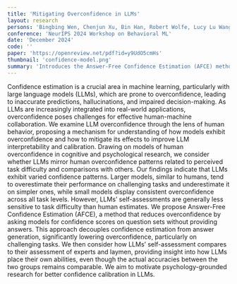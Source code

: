 ```yaml
---
title: 'Mitigating Overconfidence in LLMs'
layout: research
persons: 'Bingbing Wen, Chenjun Xu, Bin Han, Robert Wolfe, Lucy Lu Wang, and Bill Howe'
conference: 'NeurIPS 2024 Workshop on Behavioral ML'
date: 'December 2024'
code: ''
paper: 'https://openreview.net/pdf?id=y9UdO5cmHs'
thumbnail: 'confidence-model.png'
summary: 'Introduces the Answer-Free Confidence Estimation (AFCE) method for calibrating LLM verbalized confidence assessments.'
---
```


Confidence estimation is a crucial area in machine learning, particularly with large language models (LLMs), which are prone to overconfidence, leading to inaccurate predictions, hallucinations, and impaired decision-making. As LLMs are increasingly integrated into real-world applications, overconfidence poses challenges for effective human-machine collaboration. We examine LLM overconfidence through the lens of human behavior, proposing a mechanism for understanding of how models exhibit overconfidence and how to mitigate its effects to improve LLM interpretability and calibration. Drawing on models of human overconfidence in cognitive and psychological research, we consider whether LLMs mirror human overconfidence patterns related to perceived task difficulty and comparisons with others. Our findings indicate that LLMs exhibit varied confidence patterns. Larger models, similar to humans, tend to overestimate their performance on challenging tasks and underestimate it on simpler ones, while small models display consistent overconfidence across all task levels. However, LLMs’ self-assessments are generally less sensitive to task difficulty than human estimates. We propose Answer-Free Confidence Estimation (AFCE), a method that reduces overconfidence by asking models for confidence scores on question sets without providing answers. This approach decouples confidence estimation from answer generation, significantly lowering overconfidence, particularly on challenging tasks. We then consider how LLMs’ self-assessment compares to their assessment of experts and laymen, providing insight into how LLMs place their own abilities, even though the actual accuracies between the two groups remains comparable. We aim to motivate psychology-grounded research for better confidence calibration in LLMs.